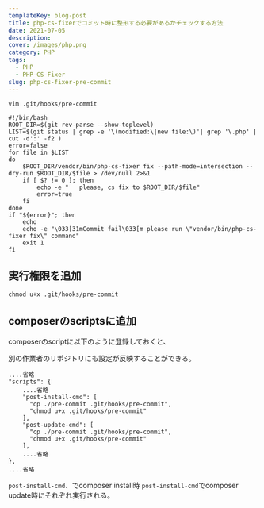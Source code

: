 ```yaml
---
templateKey: blog-post
title: php-cs-fixerでコミット時に整形する必要があるかチェックする方法
date: 2021-07-05
description: 
cover: /images/php.png
category: PHP
tags:
  - PHP
  - PHP-CS-Fixer
slug: php-cs-fixer-pre-commit
---
```


```shell
vim .git/hooks/pre-commit
```

```shell
#!/bin/bash
ROOT_DIR=$(git rev-parse --show-toplevel)
LIST=$(git status | grep -e '\(modified:\|new file:\)'| grep '\.php' | cut -d':' -f2 )
error=false
for file in $LIST
do
    $ROOT_DIR/vendor/bin/php-cs-fixer fix --path-mode=intersection --dry-run $ROOT_DIR/$file > /dev/null 2>&1
    if [ $? != 0 ]; then
        echo -e "   please, cs fix to $ROOT_DIR/$file"
        error=true
    fi
done
if "${error}"; then
    echo
    echo -e "\033[31mCommit fail\033[m please run \"vendor/bin/php-cs-fixer fix\" command"
    exit 1
fi
```

## 実行権限を追加

```shell
chmod u+x .git/hooks/pre-commit
```

## composerのscriptsに追加

composerのscriptに以下のように登録しておくと、

別の作業者のリポジトリにも設定が反映することができる。

```shell
....省略
"scripts": {
    ....省略
    "post-install-cmd": [
      "cp ./pre-commit .git/hooks/pre-commit",
      "chmod u+x .git/hooks/pre-commit"
    ],
    "post-update-cmd": [
      "cp ./pre-commit .git/hooks/pre-commit",
      "chmod u+x .git/hooks/pre-commit"
    ],
    ....省略
},
....省略
```

`post-install-cmd`、でcomposer install時
`post-install-cmd`でcomposer update時にそれぞれ実行される。
